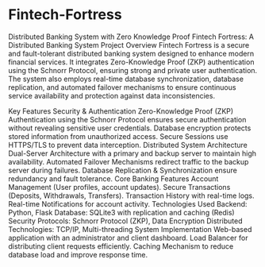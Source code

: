 # Fintech-Fortress
Distributed Banking System with Zero Knowledge Proof
Fintech Fortress: A Distributed Banking System
Project Overview
Fintech Fortress is a secure and fault-tolerant distributed banking system designed to enhance modern financial services. It integrates Zero-Knowledge Proof (ZKP) authentication using the Schnorr Protocol, ensuring strong and private user authentication. The system also employs real-time database synchronization, database replication, and automated failover mechanisms to ensure continuous service availability and protection against data inconsistencies.

Key Features
Security & Authentication
Zero-Knowledge Proof (ZKP) Authentication using the Schnorr Protocol ensures secure authentication without revealing sensitive user credentials.
Database encryption protects stored information from unauthorized access.
Secure Sessions use HTTPS/TLS to prevent data interception.
Distributed System Architecture
Dual-Server Architecture with a primary and backup server to maintain high availability.
Automated Failover Mechanisms redirect traffic to the backup server during failures.
Database Replication & Synchronization ensure redundancy and fault tolerance.
Core Banking Features
Account Management (User profiles, account updates).
Secure Transactions (Deposits, Withdrawals, Transfers).
Transaction History with real-time logs.
Real-time Notifications for account activity.
Technologies Used
Backend: Python, Flask
Database: SQLite3 with replication and caching (Redis)
Security Protocols: Schnorr Protocol (ZKP), Data Encryption
Distributed Technologies: TCP/IP, Multi-threading
System Implementation
Web-based application with an administrator and client dashboard.
Load Balancer for distributing client requests efficiently.
Caching Mechanism to reduce database load and improve response time.
